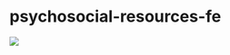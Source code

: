 # psychosocial-resources-fe

<a href="https://github.com/migracode-barcelona/migramind/graphs/contributors">
  <img src="https://contrib.rocks/image?repo=migracode-barcelona/migramind" />
</a>
